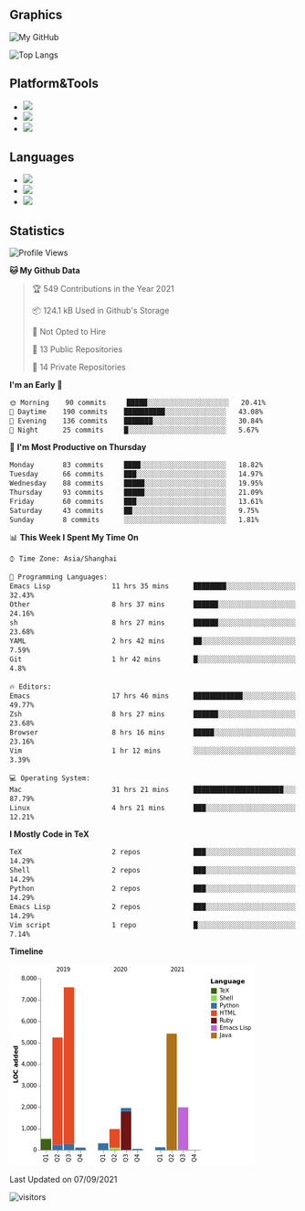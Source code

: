 ## Graphics

![My GitHub](https://github-readme-stats.vercel.app/api?username=SteamedFish&count_private=true&show_icons=true&theme=buefy&include_all_commits=false)

![Top Langs](https://github-readme-stats.vercel.app/api/top-langs/?username=SteamedFish&theme=buefy&hide=ruby&count_private=true&show_icons=true&layout=compact)

## Platform&Tools

* [![](https://img.shields.io/badge/ArchLinux--purple?style=flat-square&logo=ArchLinux)](https://www.archlinux.org/)
* [![](https://img.shields.io/badge/Gentoo-testing-purple?style=flat-square&logo=Gentoo)](https://www.gentoo.org/)
* [![](https://img.shields.io/badge/Doom%20Emacs-28-blue?style=flat-square&logo=Gnu%20emacs&logoColor=white)](https://www.gnu.org/software/emacs/)

## Languages

* [![](https://img.shields.io/badge/-Python-3776AB?style=flat-square&logo=python&logoColor=white)](https://www.python.org/)
* [![](https://img.shields.io/badge/-Bash-00ADD8?style=flat-square&logo=Gnu-bash&logoColor=white)](https://www.gnu.org/software/bash/)
* [![](https://img.shields.io/badge/-Go-00ADD8?style=flat-square&logo=go&logoColor=white)](https://golang.org/)

## Statistics

<!--START_SECTION:waka-->
![Profile Views](http://img.shields.io/badge/Profile%20Views-14-blue)

**🐱 My Github Data** 

> 🏆 549 Contributions in the Year 2021
 > 
> 📦 124.1 kB Used in Github's Storage 
 > 
> 🚫 Not Opted to Hire
 > 
> 📜 13 Public Repositories 
 > 
> 🔑 14 Private Repositories  
 > 
**I'm an Early 🐤** 

```text
🌞 Morning    90 commits     █████░░░░░░░░░░░░░░░░░░░░   20.41% 
🌆 Daytime    190 commits    ██████████░░░░░░░░░░░░░░░   43.08% 
🌃 Evening    136 commits    ███████░░░░░░░░░░░░░░░░░░   30.84% 
🌙 Night      25 commits     █░░░░░░░░░░░░░░░░░░░░░░░░   5.67%

```
📅 **I'm Most Productive on Thursday** 

```text
Monday       83 commits     ████░░░░░░░░░░░░░░░░░░░░░   18.82% 
Tuesday      66 commits     ███░░░░░░░░░░░░░░░░░░░░░░   14.97% 
Wednesday    88 commits     █████░░░░░░░░░░░░░░░░░░░░   19.95% 
Thursday     93 commits     █████░░░░░░░░░░░░░░░░░░░░   21.09% 
Friday       60 commits     ███░░░░░░░░░░░░░░░░░░░░░░   13.61% 
Saturday     43 commits     ██░░░░░░░░░░░░░░░░░░░░░░░   9.75% 
Sunday       8 commits      ░░░░░░░░░░░░░░░░░░░░░░░░░   1.81%

```


📊 **This Week I Spent My Time On** 

```text
⌚︎ Time Zone: Asia/Shanghai

💬 Programming Languages: 
Emacs Lisp               11 hrs 35 mins      ████████░░░░░░░░░░░░░░░░░   32.43% 
Other                    8 hrs 37 mins       ██████░░░░░░░░░░░░░░░░░░░   24.16% 
sh                       8 hrs 27 mins       ██████░░░░░░░░░░░░░░░░░░░   23.68% 
YAML                     2 hrs 42 mins       ██░░░░░░░░░░░░░░░░░░░░░░░   7.59% 
Git                      1 hr 42 mins        █░░░░░░░░░░░░░░░░░░░░░░░░   4.8%

🔥 Editors: 
Emacs                    17 hrs 46 mins      ████████████░░░░░░░░░░░░░   49.77% 
Zsh                      8 hrs 27 mins       ██████░░░░░░░░░░░░░░░░░░░   23.68% 
Browser                  8 hrs 16 mins       █████░░░░░░░░░░░░░░░░░░░░   23.16% 
Vim                      1 hr 12 mins        ░░░░░░░░░░░░░░░░░░░░░░░░░   3.39%

💻 Operating System: 
Mac                      31 hrs 21 mins      ██████████████████████░░░   87.79% 
Linux                    4 hrs 21 mins       ███░░░░░░░░░░░░░░░░░░░░░░   12.21%

```

**I Mostly Code in TeX** 

```text
TeX                      2 repos             ███░░░░░░░░░░░░░░░░░░░░░░   14.29% 
Shell                    2 repos             ███░░░░░░░░░░░░░░░░░░░░░░   14.29% 
Python                   2 repos             ███░░░░░░░░░░░░░░░░░░░░░░   14.29% 
Emacs Lisp               2 repos             ███░░░░░░░░░░░░░░░░░░░░░░   14.29% 
Vim script               1 repo              █░░░░░░░░░░░░░░░░░░░░░░░░   7.14%

```


**Timeline**

![Chart not found](https://raw.githubusercontent.com/SteamedFish/SteamedFish/master/charts/bar_graph.png) 


 Last Updated on 07/09/2021
<!--END_SECTION:waka-->

![visitors](https://visitor-badge.laobi.icu/badge?page_id=SteamedFish.SteamedFish)
